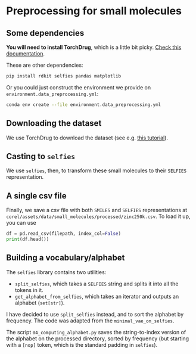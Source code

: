 # Preprocessing for small molecules

## Some dependencies

**You will need to install TorchDrug**, which is a little bit picky. [Check this documentation](https://torchdrug.ai/docs/installation.html#installation).

These are other dependencies:
```bash
pip install rdkit selfies pandas matplotlib
```

Or you could just construct the environment we provide on `environment.data_preprocessing.yml`:

```bash
conda env create --file environment.data_preprocessing.yml
```

## Downloading the dataset

We use TorchDrug to download the dataset (see e.g. [this tutorial](https://torchdrug.ai/docs/tutorials/generation.html#prepare-the-pretraining-dataset)).

## Casting to `selfies`

We use `selfies`, then, to transform these small molecules to their `SELFIES` representation.

## A single csv file

Finally, we save a csv file with both `SMILES` and `SELFIES` representations at `corel/assets/data/small_molecules/processed/zinc250k.csv`. To load it up, you can use

```python
df = pd.read_csv(filepath, index_col=False)
print(df.head())
```

## Building a vocabulary/alphabet

The `selfies` library contains two utilities:
- `split_selfies`, which takes a `SELFIES` string and splits it into all the tokens in it.
- `get_alphabet_from_selfies`, which takes an iterator and outputs an alphabet (`set[str]`).

I have decided to use `split_selfies` instead, and to sort the alphabet by frequency. The code was adapted from the `minimal_vae_on_selfies`.

The script `04_computing_alphabet.py` saves the string-to-index version of the alphabet on the processed directory, sorted by frequency (but starting with a `[nop]` token, which is the standard padding in `selfies`).


